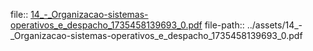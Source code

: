 file:: [14_-_Organizacao-sistemas-operativos_e_despacho_1735458139693_0.pdf](../assets/14_-_Organizacao-sistemas-operativos_e_despacho_1735458139693_0.pdf)
file-path:: ../assets/14_-_Organizacao-sistemas-operativos_e_despacho_1735458139693_0.pdf
